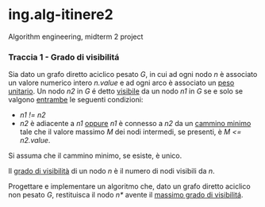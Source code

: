 # ing.alg-itinere2
Algorithm engineering, midterm 2 project



### Traccia 1 - Grado di visibilitá

Sia dato un grafo diretto aciclico pesato *G*, in cui ad ogni nodo *n* è associato un valore 
numerico intero *n.value* e ad ogni arco è associato un <u>peso unitario</u>. Un nodo *n2* in *G* é detto 
<u>visibile</u> da un nodo *n1* in *G* se e solo se valgono <u>entrambe</u> le seguenti condizioni:

- *n1 != n2*
- *n2* è adiacente a *n1* <u>oppure</u> *n1* è connesso a *n2* da un <u>cammino minimo</u> tale che il 
    valore massimo *M* dei nodi intermedi, se presenti, è *M <= n2.value*. 

Si assuma che il cammino minimo, se esiste, è unico.

Il <u>grado di visibilità</u> di un nodo *n* è il numero di nodi visibili da *n*. 

Progettare e implementare un algoritmo che, dato un grafo diretto aciclico non pesato *G*, 
restituisca il nodo *n\** avente il <u>massimo grado di visibilitá</u>.
